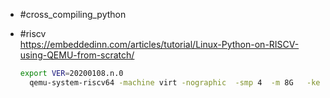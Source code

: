 - #cross_compiling_python
- #riscv   
  https://embeddedinn.com/articles/tutorial/Linux-Python-on-RISCV-using-QEMU-from-scratch/
  
  ```bash
  export VER=20200108.n.0
    qemu-system-riscv64 -machine virt -nographic  -smp 4  -m 8G   -kernel Fedora-Developer-Rawhide-{$VER}-fw_payload-uboot-qemu-virt-smode.elf  -object rng-random,filename=/dev/urandom,id=rng0   -device virtio-rng-device,rng=rng0  -device virtio-blk-device,drive=hd0          -drive file=Fedora-Developer-Rawhide-{$VER}-sda.raw,format=raw,id=hd0              -device virtio-net-device,netdev=usernet               -netdev user,id=usernet,hostfwd=tcp::3333-:22 -bios none
  ```
